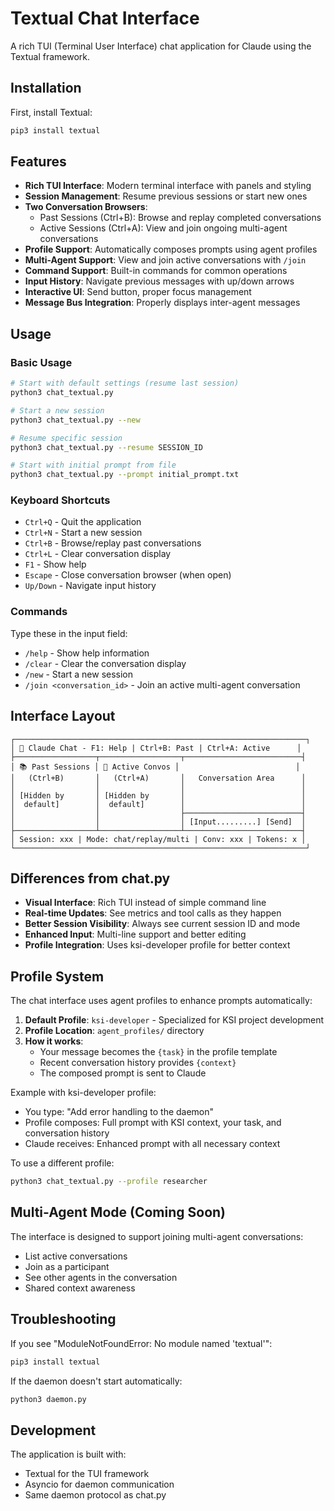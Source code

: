 # Textual Chat Interface

A rich TUI (Terminal User Interface) chat application for Claude using the Textual framework.

## Installation

First, install Textual:
```bash
pip3 install textual
```

## Features

- **Rich TUI Interface**: Modern terminal interface with panels and styling
- **Session Management**: Resume previous sessions or start new ones
- **Two Conversation Browsers**: 
  - Past Sessions (Ctrl+B): Browse and replay completed conversations
  - Active Sessions (Ctrl+A): View and join ongoing multi-agent conversations
- **Profile Support**: Automatically composes prompts using agent profiles
- **Multi-Agent Support**: View and join active conversations with `/join`
- **Command Support**: Built-in commands for common operations
- **Input History**: Navigate previous messages with up/down arrows
- **Interactive UI**: Send button, proper focus management
- **Message Bus Integration**: Properly displays inter-agent messages

## Usage

### Basic Usage
```bash
# Start with default settings (resume last session)
python3 chat_textual.py

# Start a new session
python3 chat_textual.py --new

# Resume specific session
python3 chat_textual.py --resume SESSION_ID

# Start with initial prompt from file
python3 chat_textual.py --prompt initial_prompt.txt
```

### Keyboard Shortcuts

- `Ctrl+Q` - Quit the application
- `Ctrl+N` - Start a new session
- `Ctrl+B` - Browse/replay past conversations
- `Ctrl+L` - Clear conversation display
- `F1` - Show help
- `Escape` - Close conversation browser (when open)
- `Up/Down` - Navigate input history

### Commands

Type these in the input field:

- `/help` - Show help information
- `/clear` - Clear the conversation display
- `/new` - Start a new session
- `/join <conversation_id>` - Join an active multi-agent conversation

## Interface Layout

```
┌─────────────────────────────────────────────────────────────────┐
│ 🤖 Claude Chat - F1: Help | Ctrl+B: Past | Ctrl+A: Active      │
├──────────────────┬──────────────────┬──────────────────────────┤
│ 📚 Past Sessions │ 🔴 Active Convos │                          │
│   (Ctrl+B)       │   (Ctrl+A)       │   Conversation Area      │
│                  │                  │                          │
│ [Hidden by       │ [Hidden by       │                          │
│  default]        │  default]        │                          │
│                  │                  ├──────────────────────────┤
│                  │                  │ [Input.........] [Send]  │
├──────────────────┴──────────────────┴──────────────────────────┤
│ Session: xxx | Mode: chat/replay/multi | Conv: xxx | Tokens: x │
└─────────────────────────────────────────────────────────────────┘
```

## Differences from chat.py

- **Visual Interface**: Rich TUI instead of simple command line
- **Real-time Updates**: See metrics and tool calls as they happen
- **Better Session Visibility**: Always see current session ID and mode
- **Enhanced Input**: Multi-line support and better editing
- **Profile Integration**: Uses ksi-developer profile for better context

## Profile System

The chat interface uses agent profiles to enhance prompts automatically:

1. **Default Profile**: `ksi-developer` - Specialized for KSI project development
2. **Profile Location**: `agent_profiles/` directory
3. **How it works**:
   - Your message becomes the `{task}` in the profile template
   - Recent conversation history provides `{context}`
   - The composed prompt is sent to Claude

Example with ksi-developer profile:
- You type: "Add error handling to the daemon"
- Profile composes: Full prompt with KSI context, your task, and conversation history
- Claude receives: Enhanced prompt with all necessary context

To use a different profile:
```bash
python3 chat_textual.py --profile researcher
```

## Multi-Agent Mode (Coming Soon)

The interface is designed to support joining multi-agent conversations:
- List active conversations
- Join as a participant
- See other agents in the conversation
- Shared context awareness

## Troubleshooting

If you see "ModuleNotFoundError: No module named 'textual'":
```bash
pip3 install textual
```

If the daemon doesn't start automatically:
```bash
python3 daemon.py
```

## Development

The application is built with:
- Textual for the TUI framework
- Asyncio for daemon communication
- Same daemon protocol as chat.py